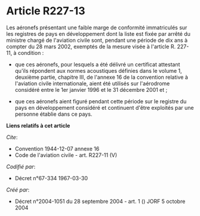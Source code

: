 # Article R227-13

Les aéronefs présentant une faible marge de conformité immatriculés sur les registres de pays en développement dont la liste
est fixée par arrêté du ministre chargé de l'aviation civile sont, pendant une période de dix ans à compter du 28 mars 2002,
exemptés de la mesure visée à l'article R. 227-11, à condition :

- que ces aéronefs, pour lesquels a été délivré un certificat attestant qu'ils répondent aux normes acoustiques définies dans
le volume 1, deuxième partie, chapitre III, de l'annexe 16 de la convention relative à l'aviation civile internationale,
aient été utilisés sur l'aérodrome considéré entre le 1er janvier 1996 et le 31 décembre 2001 et ;

- que ces aéronefs aient figuré pendant cette période sur le registre du pays en développement considéré et continuent d'être
exploités par une personne établie dans ce pays.

**Liens relatifs à cet article**

_Cite_:

  - Convention 1944-12-07 annexe 16
  - Code de l'aviation civile - art. R227-11 (V)

_Codifié par_:

  - Décret n°67-334 1967-03-30

_Créé par_:

  - Décret n°2004-1051 du 28 septembre 2004 - art. 1 () JORF 5 octobre 2004
